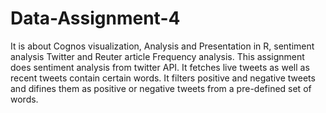 # Data-Assignment-4
It is about Cognos visualization, Analysis and Presentation in R, sentiment analysis Twitter and Reuter article Frequency analysis.
This assignment does sentiment analysis from twitter API. 
It fetches live tweets as well as recent tweets contain certain words.
It filters positive and negative tweets and difines them as positive or negative tweets from a pre-defined set of words.
